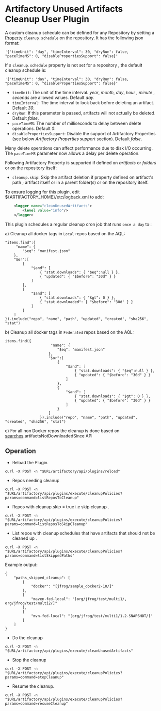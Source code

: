 Artifactory Unused Artifacts Cleanup User Plugin
================================================

A custom cleanup schedule can be defined for any Repository by setting a  
[Property](https://www.jfrog.com/confluence/display/RTF/Properties)
`cleanup.schedule` on the repository. It has the following json format:

```
'{"timeUnit": "day", "timeInterval": 30, "dryRun": false, "paceTimeMS": 0, "disablePropertiesSupport": false}'
```

If a `cleanup.schedule` property is not set for a repository , the default cleanup schedule is:
```
'{"timeUnit": "day", "timeInterval": 30, "dryRun": false, "paceTimeMS": 0, "disablePropertiesSupport": false}'
```

- `timeUnit`: The unit of the time interval. *year*, *month*, *day*, *hour* ,  *minute* ,  *seconds*  are allowed values. Default *day*.
- `timeInterval`: The time interval to look back before deleting an artifact. Default *30*.
- `dryRun`: If this parameter is passed, artifacts will not actually be deleted. Default *false*.
- `paceTimeMS`: The number of milliseconds to delay between delete operations. Default *0*.
- `disablePropertiesSupport`: Disable the support of Artifactory Properties (see below *Artifactory Properties support* section). Default *false*.

Many delete operations can affect performance due to disk I/O occurring. The  `paceTimeMS` parameter now allows a delay per delete operation. 

Following Artifactory  Property is supported if defined on *artifacts* or *folders* or on the repository itself:

- `cleanup.skip`: Skip the artifact deletion if property defined on artifact's path ; artifact itself or in a parent folder(s) or on the repository itself.

To ensure logging for this plugin, edit ${ARTIFACTORY_HOME}/etc/logback.xml to add:
```xml
    <logger name="cleanUnusedArtifacts">
        <level value="info"/>
    </logger>
```

This plugin schedules a regular cleanup cron job that runs `once a day` to :

a) Cleanup all docker tags in `Local` repos based on the AQL:
```
"items.find":{
     "name": {
        "$eq": "manifest.json"
    },
    "$or":[
        {
            "$and": [
                { "stat.downloads": { "$eq":null } },
                { "updated": { "$before": "30d" } }
            ]
        },
        {
            "$and": [
                { "stat.downloads": { "$gt": 0 } },
                { "stat.downloaded": { "$before": "30d" } }
            ]
        }
    ]
}).include("repo", "name", "path", "updated", "created", "sha256", "stat")
```

b) Cleanup all docker tags in `Federated` repos based on the AQL:
```
items.find({
                     "name": {
                        "$eq": "manifest.json"
                    },
                    "$or":[
                        {
                            "$and": [
                                { "stat.downloads": { "$eq":null } },
                                { "updated": { "$before": "30d" } }
                            ]
                        },
                        {
                            "$and": [
                                { "stat.downloads": { "$gt": 0 } },
                                { "updated": { "$before": "30d" } }
                            ]
                        }
                    ]
                }).include("repo", "name", "path", "updated", "created", "sha256", "stat")
```
c) For all non Docker repos the cleanup is done based on 
[searches](https://releases.jfrog.io/artifactory/oss-releases-local/org/artifactory/artifactory-papi/%5BRELEASE%5D/artifactory-papi-%5BRELEASE%5D-javadoc.jar!/org/artifactory/search/Searches.html).artifactsNotDownloadedSince API

Operation
---------

-  Reload the Plugin.

`curl -X POST -n "$URL/artifactory/api/plugins/reload"`

- Repos needing cleanup

`curl -X POST -n  "$URL/artifactory/api/plugins/execute/cleanupPolicies?params=command=listReposToCleanup"`

- Repos with cleanup.skip = true i.e skip cleanup . 

`curl -X POST -n  "$URL/artifactory/api/plugins/execute/cleanupPolicies?params=command=listReposToSkipCleanup"`


- List repos with cleanup schedules that have artifacts that should not be cleaned up  .

`curl -X POST -n  "$URL/artifactory/api/plugins/execute/cleanupPolicies?params=command=listSkippedPaths"`

Example output:
```
{
    "paths_skipped_cleanup": [
        {
            "docker": "[jfrog/sample_docker2-10/]"
        },
        {
            "maven-fed-local": "[org/jfrog/test/multi1/, org/jfrog/test/multi2/]"
        },
        {
            "mvn-fed-local": "[org/jfrog/test/multi1/1.2-SNAPSHOT/]"
        }
    ]
}
```

- Do the cleanup  

`curl -X POST -n  "$URL/artifactory/api/plugins/execute/cleanUnusedArtifacts"`

- Stop the cleanup

`curl -X POST -n  "$URL/artifactory/api/plugins/execute/cleanupPolicies?params=command=stopCleanup"`

- Resume the cleanup.

`curl -X POST -n  "$URL/artifactory/api/plugins/execute/cleanupPolicies?params=command=resumeCleanup"`
